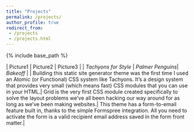 ```yaml
---
title: "Projects"
permalink: /projects/
author_profile: true
redirect_from:
 - /projects
 - /projects.html
---
```


  {% include base_path %}

| Picture1             | Picture2         | Picture3    |
| *Tachyons for Style* | *Palmer Penguins*| *Bakeoff*   |
| Building this static site generator theme was the first time I used an Atomic (or Functional) CSS system like Tachyons. It’s a design system that provides very small (which means fast) CSS modules that you can use in your HTML.| Grid is the very first CSS module created specifically to solve the layout problems we’ve all been hacking our way around for as long as we’ve been making websites.| This theme has a form-to-email feature built in, thanks to the simple Formspree integration. All you need to activate the form is a valid recipient email address saved in the form front matter.|
